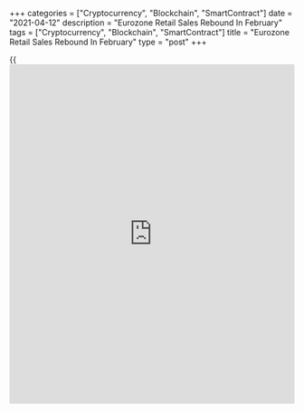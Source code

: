+++
categories = ["Cryptocurrency", "Blockchain", "SmartContract"]
date = "2021-04-12"
description = "Eurozone Retail Sales Rebound In February"
tags = ["Cryptocurrency", "Blockchain", "SmartContract"]
title = "Eurozone Retail Sales Rebound In February"
type = "post"
+++

{{<iframe id="large-banner" src="https://www.bounty.group/#slide=21.0" width="100%" height="600" scrolling="no" style="border: 0px solid rgb(216, 221, 230); border-radius: 3px;">}}

Eurozone retail sales increased more than expected in February after
declining at the start of the year, figures from the statistical office
Eurostat showed Monday.  
  
Sales grew 3.0 percent from January, when they fell 5.2 percent, revised
from 5.9 percent. Economists had expected 1.5 percent increase.  
  
Non-food sales grew 6.8 percent and sales of automotive fuels grew 3.7
percent. Sales of food, drinks, and tobacco decreased 1.1 percent.

Compared to the same month last year, retail sales fell 2.9 percent
annually in February after a 5.2 percent decline in the previous month.
Economists had forecast a 5.4 percent decrease.

For comments and feedback [contact](https://www.playgroundfx.com/contact/): editorial@rtt[news](https://www.letsplayfx.com/blog/forex-news-website/).com

[Economic News][1]

 **What parts of the world are seeing the best (and worst) economic
performances lately? Click[here][2] to check out our [Econ Scorecard][2]
and find out! See up-to-the-moment [ranking](https://www.playgroundfx.com/blog/crypto-exchange-ranking/)s for the best and worst
performers in [GDP][3], [unemployment rate][4], [inflation][5] and much
more.**

   1. www.rtt[news](https://www.letsplayfx.com/blog/forex-news-website/).com/Content/EconomicNews.aspx
   2. www.rtt[news](https://www.letsplayfx.com/blog/forex-news-website/).com/economic-scorecard/world-rank/industrial-production/highest-performance.aspx
   3. www.rtt[news](https://www.letsplayfx.com/blog/forex-news-website/).com/economic-scorecard/world-rank/GDP/highest-performance.aspx
   4. www.rtt[news](https://www.letsplayfx.com/blog/forex-news-website/).com/economic-scorecard/world-rank/unemployment-rate/lowest-performance.aspx
   5. www.rtt[news](https://www.letsplayfx.com/blog/forex-news-website/).com/economic-scorecard/world-rank/CPI/highest-performance.aspx